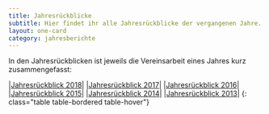 ```yaml
---
title: Jahresrückblicke
subtitle: Hier findet ihr alle Jahresrückblicke der vergangenen Jahre.
layout: one-card
category: jahresberichte
---
```

In den Jahresrückblicken ist jeweils die Vereinsarbeit eines Jahres kurz zusammengefasst:

|[Jahresrückblick 2018](dokumente/jahresrueckblick_2018.pdf)|
|[Jahresrückblick 2017](dokumente/jahresrueckblick_2017.pdf)|
|[Jahresrückblick 2016](dokumente/jahresrueckblick_2016.pdf)|
|[Jahresrückblick 2015](dokumente/jahresrueckblick_2015.pdf)|
|[Jahresrückblick 2014](dokumente/jahresrueckblick_2014.pdf)|
|[Jahresrückblick 2013](dokumente/jahresrueckblick_2013.pdf)|
{: class="table table-bordered table-hover"}
